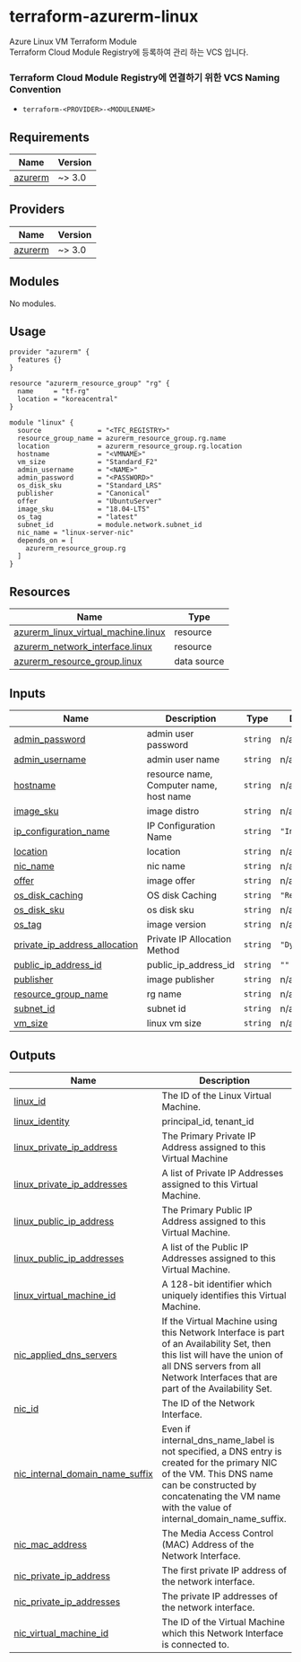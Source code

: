 <!-- BEGIN_TF_DOCS -->
# terraform-azurerm-linux
Azure Linux VM Terraform Module <br>
Terraform Cloud Module Registry에 등록하여 관리 하는 VCS 입니다.
### Terraform Cloud Module Registry에 연결하기 위한 VCS Naming Convention
- ```terraform-<PROVIDER>-<MODULENAME>```
## Requirements

| Name | Version |
|------|---------|
| <a name="requirement_azurerm"></a> [azurerm](#requirement\_azurerm) | ~> 3.0 |

## Providers

| Name | Version |
|------|---------|
| <a name="provider_azurerm"></a> [azurerm](#provider\_azurerm) | ~> 3.0 |

## Modules

No modules.

## Usage
```
provider "azurerm" {
  features {}
}

resource "azurerm_resource_group" "rg" {
  name     = "tf-rg"
  location = "koreacentral"
}

module "linux" {
  source              = "<TFC_REGISTRY>"
  resource_group_name = azurerm_resource_group.rg.name
  location            = azurerm_resource_group.rg.location
  hostname            = "<VMNAME>"
  vm_size             = "Standard_F2"
  admin_username      = "<NAME>"
  admin_password      = "<PASSWORD>"
  os_disk_sku         = "Standard_LRS"
  publisher           = "Canonical"
  offer               = "UbuntuServer"
  image_sku           = "18.04-LTS"
  os_tag              = "latest"
  subnet_id           = module.network.subnet_id
  nic_name = "linux-server-nic"
  depends_on = [
    azurerm_resource_group.rg
  ]
}
```
## Resources

| Name | Type |
|------|------|
| [azurerm_linux_virtual_machine.linux](https://registry.terraform.io/providers/hashicorp/azurerm/latest/docs/resources/linux_virtual_machine) | resource |
| [azurerm_network_interface.linux](https://registry.terraform.io/providers/hashicorp/azurerm/latest/docs/resources/network_interface) | resource |
| [azurerm_resource_group.linux](https://registry.terraform.io/providers/hashicorp/azurerm/latest/docs/data-sources/resource_group) | data source |

## Inputs

| Name | Description | Type | Default | Required |
|------|-------------|------|---------|:--------:|
| <a name="input_admin_password"></a> [admin\_password](#input\_admin\_password) | admin user password | `string` | n/a | yes |
| <a name="input_admin_username"></a> [admin\_username](#input\_admin\_username) | admin user name | `string` | n/a | yes |
| <a name="input_hostname"></a> [hostname](#input\_hostname) | resource name, Computer name, host name | `string` | n/a | yes |
| <a name="input_image_sku"></a> [image\_sku](#input\_image\_sku) | image distro | `string` | n/a | yes |
| <a name="input_ip_configuration_name"></a> [ip\_configuration\_name](#input\_ip\_configuration\_name) | IP Configuration Name | `string` | `"Internal"` | no |
| <a name="input_location"></a> [location](#input\_location) | location | `string` | n/a | yes |
| <a name="input_nic_name"></a> [nic\_name](#input\_nic\_name) | nic name | `string` | n/a | yes |
| <a name="input_offer"></a> [offer](#input\_offer) | image offer | `string` | n/a | yes |
| <a name="input_os_disk_caching"></a> [os\_disk\_caching](#input\_os\_disk\_caching) | OS disk Caching | `string` | `"ReadWrite"` | no |
| <a name="input_os_disk_sku"></a> [os\_disk\_sku](#input\_os\_disk\_sku) | os disk sku | `string` | n/a | yes |
| <a name="input_os_tag"></a> [os\_tag](#input\_os\_tag) | image version | `string` | n/a | yes |
| <a name="input_private_ip_address_allocation"></a> [private\_ip\_address\_allocation](#input\_private\_ip\_address\_allocation) | Private IP Allocation Method | `string` | `"Dynamic"` | no |
| <a name="input_public_ip_address_id"></a> [public\_ip\_address\_id](#input\_public\_ip\_address\_id) | public\_ip\_address\_id | `string` | `""` | no |
| <a name="input_publisher"></a> [publisher](#input\_publisher) | image publisher | `string` | n/a | yes |
| <a name="input_resource_group_name"></a> [resource\_group\_name](#input\_resource\_group\_name) | rg name | `string` | n/a | yes |
| <a name="input_subnet_id"></a> [subnet\_id](#input\_subnet\_id) | subnet id | `string` | n/a | yes |
| <a name="input_vm_size"></a> [vm\_size](#input\_vm\_size) | linux vm size | `string` | n/a | yes |

## Outputs

| Name | Description |
|------|-------------|
| <a name="output_linux_id"></a> [linux\_id](#output\_linux\_id) | The ID of the Linux Virtual Machine. |
| <a name="output_linux_identity"></a> [linux\_identity](#output\_linux\_identity) | principal\_id, tenant\_id |
| <a name="output_linux_private_ip_address"></a> [linux\_private\_ip\_address](#output\_linux\_private\_ip\_address) | The Primary Private IP Address assigned to this Virtual Machine |
| <a name="output_linux_private_ip_addresses"></a> [linux\_private\_ip\_addresses](#output\_linux\_private\_ip\_addresses) | A list of Private IP Addresses assigned to this Virtual Machine. |
| <a name="output_linux_public_ip_address"></a> [linux\_public\_ip\_address](#output\_linux\_public\_ip\_address) | The Primary Public IP Address assigned to this Virtual Machine. |
| <a name="output_linux_public_ip_addresses"></a> [linux\_public\_ip\_addresses](#output\_linux\_public\_ip\_addresses) | A list of the Public IP Addresses assigned to this Virtual Machine. |
| <a name="output_linux_virtual_machine_id"></a> [linux\_virtual\_machine\_id](#output\_linux\_virtual\_machine\_id) | A 128-bit identifier which uniquely identifies this Virtual Machine. |
| <a name="output_nic_applied_dns_servers"></a> [nic\_applied\_dns\_servers](#output\_nic\_applied\_dns\_servers) | If the Virtual Machine using this Network Interface is part of an Availability Set, then this list will have the union of all DNS servers from all Network Interfaces that are part of the Availability Set. |
| <a name="output_nic_id"></a> [nic\_id](#output\_nic\_id) | The ID of the Network Interface. |
| <a name="output_nic_internal_domain_name_suffix"></a> [nic\_internal\_domain\_name\_suffix](#output\_nic\_internal\_domain\_name\_suffix) | Even if internal\_dns\_name\_label is not specified, a DNS entry is created for the primary NIC of the VM. This DNS name can be constructed by concatenating the VM name with the value of internal\_domain\_name\_suffix. |
| <a name="output_nic_mac_address"></a> [nic\_mac\_address](#output\_nic\_mac\_address) | The Media Access Control (MAC) Address of the Network Interface. |
| <a name="output_nic_private_ip_address"></a> [nic\_private\_ip\_address](#output\_nic\_private\_ip\_address) | The first private IP address of the network interface. |
| <a name="output_nic_private_ip_addresses"></a> [nic\_private\_ip\_addresses](#output\_nic\_private\_ip\_addresses) | The private IP addresses of the network interface. |
| <a name="output_nic_virtual_machine_id"></a> [nic\_virtual\_machine\_id](#output\_nic\_virtual\_machine\_id) | The ID of the Virtual Machine which this Network Interface is connected to. |
<!-- END_TF_DOCS -->